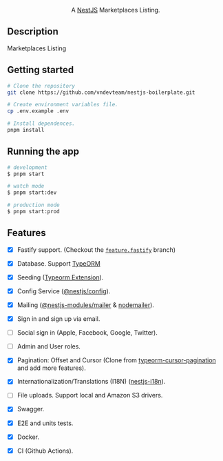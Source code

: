 

<p align="center">A <a href="http://nodejs.org" target="_blank">NestJS</a> Marketplaces Listing.</p>


## Description

Marketplaces Listing


## Getting started

```bash
# Clone the repository
git clone https://github.com/vndevteam/nestjs-boilerplate.git

# Create environment variables file.
cp .env.example .env

# Install dependences.
pnpm install
```


## Running the app

```bash
# development
$ pnpm start

# watch mode
$ pnpm start:dev

# production mode
$ pnpm start:prod
```

## Features

- [x] Fastify support. (Checkout the [`feature.fastify`](https://github.com/vndevteam/nestjs-boilerplate/tree/feature.fastify) branch)
- [x] Database. Support [TypeORM](https://www.npmjs.com/package/typeorm)
- [x] Seeding ([Typeorm Extension](https://www.npmjs.com/package/typeorm-extension)).
- [x] Config Service ([@nestjs/config](https://www.npmjs.com/package/@nestjs/config)).
- [x] Mailing ([@nestjs-modules/mailer](https://www.npmjs.com/package/@nestjs-modules/mailer) & [nodemailer](https://www.npmjs.com/package/nodemailer)).
- [x] Sign in and sign up via email.
- [ ] Social sign in (Apple, Facebook, Google, Twitter).
- [ ] Admin and User roles.
- [x] Pagination: Offset and Cursor (Clone from [typeorm-cursor-pagination](https://github.com/benjamin658/typeorm-cursor-pagination) and add more features).
- [x] Internationalization/Translations (I18N) ([nestjs-i18n](https://www.npmjs.com/package/nestjs-i18n)).
- [ ] File uploads. Support local and Amazon S3 drivers.
- [x] Swagger.
- [x] E2E and units tests.
- [x] Docker.
- [x] CI (Github Actions).


